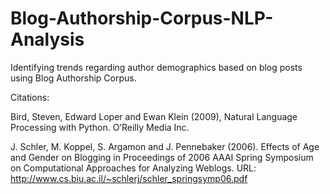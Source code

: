 # Blog-Authorship-Corpus-NLP-Analysis
Identifying trends regarding author demographics based on blog posts using Blog Authorship Corpus.

Citations: 

Bird, Steven, Edward Loper and Ewan Klein (2009), Natural Language Processing with Python. O’Reilly Media Inc.

J. Schler, M. Koppel, S. Argamon and J. Pennebaker (2006). Effects of Age and Gender on Blogging in Proceedings of 2006 AAAI Spring Symposium on Computational Approaches for Analyzing Weblogs. URL: http://www.cs.biu.ac.il/~schlerj/schler_springsymp06.pdf

